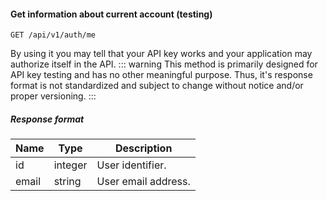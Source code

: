 #### Get information about current account (testing)
`GET /api/v1/auth/me`

By using it you may tell that your API key works and your application may authorize itself in the API.
::: warning
This method is primarily designed for API key testing and has no other meaningful purpose. Thus, it's response format is not standardized and subject to change without notice and/or proper versioning.
:::
##### Response format
|Name|Type|Description|
|-|-|-|
|id|integer|User identifier.|
|email|string|User email address.|
